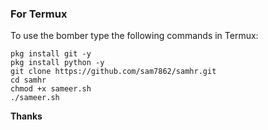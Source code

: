 ### For Termux

To use the bomber type the following commands in Termux:
```shell script
pkg install git -y 
pkg install python -y 
git clone https://github.com/sam7862/samhr.git
cd samhr
chmod +x sameer.sh
./sameer.sh
```
<strong>Thanks</strong>
